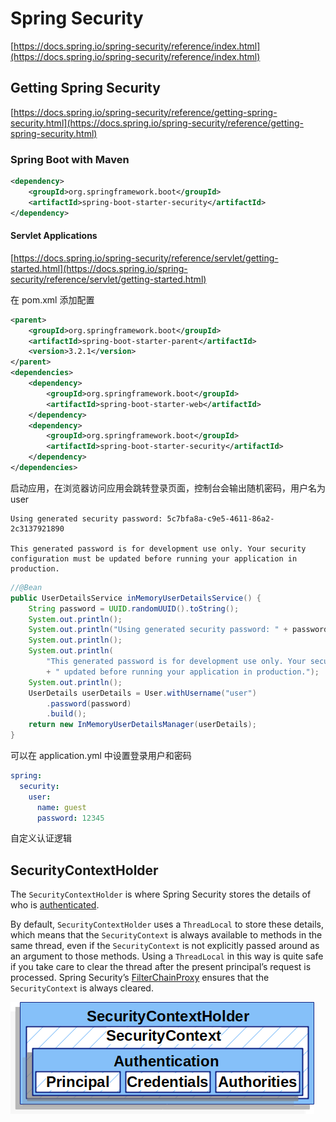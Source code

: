# Spring Security

[https://docs.spring.io/spring-security/reference/index.html](https://docs.spring.io/spring-security/reference/index.html)

## Getting Spring Security

[https://docs.spring.io/spring-security/reference/getting-spring-security.html](https://docs.spring.io/spring-security/reference/getting-spring-security.html)

### Spring Boot with Maven

```xml
<dependency>
    <groupId>org.springframework.boot</groupId>
    <artifactId>spring-boot-starter-security</artifactId>
</dependency>
```

#### Servlet Applications

[https://docs.spring.io/spring-security/reference/servlet/getting-started.html](https://docs.spring.io/spring-security/reference/servlet/getting-started.html)

在 pom.xml 添加配置

```xml
<parent>
    <groupId>org.springframework.boot</groupId>
    <artifactId>spring-boot-starter-parent</artifactId>
    <version>3.2.1</version>
</parent>
<dependencies>
    <dependency>
        <groupId>org.springframework.boot</groupId>
        <artifactId>spring-boot-starter-web</artifactId>
    </dependency>
    <dependency>
        <groupId>org.springframework.boot</groupId>
        <artifactId>spring-boot-starter-security</artifactId>
    </dependency>
</dependencies>
```

启动应用，在浏览器访问应用会跳转登录页面，控制台会输出随机密码，用户名为 user

```
Using generated security password: 5c7bfa8a-c9e5-4611-86a2-2c3137921890

This generated password is for development use only. Your security configuration must be updated before running your application in production.
```

```java
//@Bean
public UserDetailsService inMemoryUserDetailsService() {
    String password = UUID.randomUUID().toString();
    System.out.println();
    System.out.println("Using generated security password: " + password);
    System.out.println();
    System.out.println(
        "This generated password is for development use only. Your security configuration must be"
        + " updated before running your application in production.");
    System.out.println();
    UserDetails userDetails = User.withUsername("user")
        .password(password)
        .build();
    return new InMemoryUserDetailsManager(userDetails);
}
```

可以在 application.yml 中设置登录用户和密码

```yaml
spring:
  security:
    user:
      name: guest
      password: 12345
```

自定义认证逻辑

## SecurityContextHolder

The `SecurityContextHolder` is where Spring Security stores the details of who is [authenticated](https://docs.spring.io/spring-security/reference/features/authentication/index.html#authentication).

By default, `SecurityContextHolder` uses a `ThreadLocal` to store these details, which means that the `SecurityContext` is always available to methods in the same thread, even if the `SecurityContext` is not explicitly passed around as an argument to those methods. Using a `ThreadLocal` in this way is quite safe if you take care to clear the thread after the present principal’s request is processed. Spring Security’s [FilterChainProxy](https://docs.spring.io/spring-security/reference/servlet/architecture.html#servlet-filterchainproxy) ensures that the `SecurityContext` is always cleared.

![](./images/securitycontextholder.png)